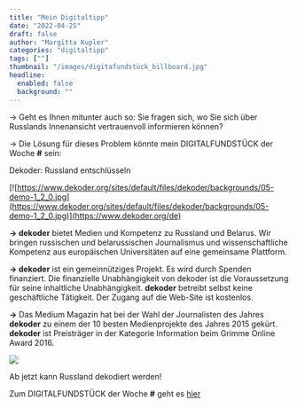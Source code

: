 ```yaml
---
title: "Mein Digitaltipp"
date: "2022-04-25"
draft: false
author: "Margitta Kupler"
categories: "digitaltipp"
tags: [""]
thumbnail: "/images/digitafundstück_billboard.jpg"
headline:
  enabled: false
  background: ""
---
```


→ Geht es Ihnen mitunter auch so: Sie fragen sich, wo Sie sich über Russlands
Innenansicht vertrauenvoll informieren können?

→ Die Lösung für dieses Problem könnte mein DIGITALFUNDSTÜCK der Woche **#**
sein:

Dekoder: Russland entschlüsseln

<!--more-->

[![https://www.dekoder.org/sites/default/files/dekoder/backgrounds/05-demo-1_2_0.jpg](https://www.dekoder.org/sites/default/files/dekoder/backgrounds/05-demo-1_2_0.jpg)](https://www.dekoder.org/de)

  
**→ dekoder** bietet Medien und Kompetenz zu Russland und Belarus. Wir bringen
russischen und belarussischen Journalismus und wissenschaftliche Kompetenz aus
europäischen Universitäten auf eine gemeinsame Plattform.

**→ dekoder** ist ein gemeinnütziges Projekt. Es wird durch Spenden
finanziert. Die finanzielle Unabhängigkeit von dekoder ist die Voraussetzung
für seine inhaltliche Unabhängigkeit. **dekoder** betreibt selbst keine
geschäftliche Tätigkeit. Der Zugang auf die Web-Site ist kostenlos.

**→** Das Medium Magazin hat bei der Wahl der Journalisten des Jahres
**dekoder** zu einem der 10 besten Medienprojekte des Jahres 2015 gekürt.
**dekoder** ist Preisträger in der Kategorie Information beim Grimme Online
Award 2016.

![](/images/digitafundstück_häuserwand.jpg)

Ab jetzt kann Russland dekodiert werden!

Zum DIGITALFUNDSTÜCK der Woche **#** geht es
[hier](https://www.dekoder.org/de)

